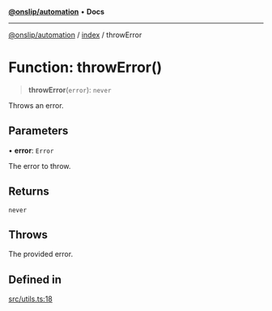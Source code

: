 [**@onslip/automation**](../../README.md) • **Docs**

***

[@onslip/automation](../../README.md) / [index](../README.md) / throwError

# Function: throwError()

> **throwError**(`error`): `never`

Throws an error.

## Parameters

• **error**: `Error`

The error to throw.

## Returns

`never`

## Throws

The provided error.

## Defined in

[src/utils.ts:18](https://github.com/Onslip/automation/blob/13befc40996d96bb2935315b372b921212adc8b4/src/utils.ts#L18)
